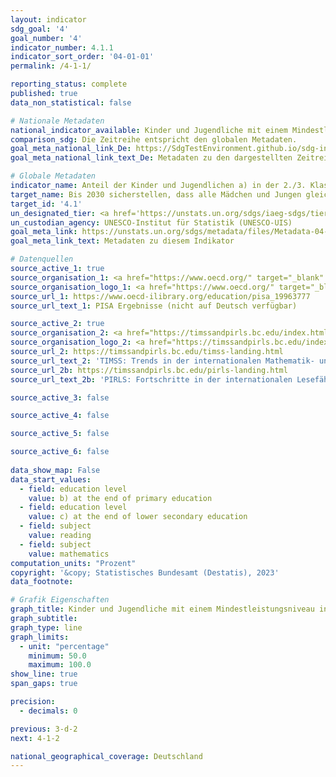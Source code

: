```yaml
---
layout: indicator    
sdg_goal: '4'    
goal_number: '4'    
indicator_number: 4.1.1    
indicator_sort_order: '04-01-01'    
permalink: /4-1-1/    

reporting_status: complete    
published: true    
data_non_statistical: false    

# Nationale Metadaten    
national_indicator_available: Kinder und Jugendliche mit einem Mindestleistungsniveau in Lesen und Mathematik    
comparison_sdg: Die Zeitreihe entspricht den globalen Metadaten.    
goal_meta_national_link_De: https://SdgTestEnvironment.github.io/sdg-indicators/public/MetaDe/4.1.1.pdf
goal_meta_national_link_text_De: Metadaten zu den dargestellten Zeitreihen    

# Globale Metadaten    
indicator_name: Anteil der Kinder und Jugendlichen a) in der 2./3. Klasse, b) am Ende der Grundschule und c) am Ende der Sekundarstufe I mit einem Mindestniveau in i) Lesen und ii) Mathematik, nach Geschlecht    
target_name: Bis 2030 sicherstellen, dass alle Mädchen und Jungen gleichberechtigt eine kostenlose und hochwertige Grund- und Sekundarschulbildung abschließen, die zu brauchbaren und effektiven Lernergebnissen führt    
target_id: '4.1'    
un_designated_tier: <a href='https://unstats.un.org/sdgs/iaeg-sdgs/tier-classification/' title='Klicken Sie hier um weitere Informationen zur UN-Tier-Klassifikation zu erhalten.'  target='_blank'>Tier I</a>    
un_custodian_agency: UNESCO-Institut für Statistik (UNESCO-UIS)    
goal_meta_link: https://unstats.un.org/sdgs/metadata/files/Metadata-04-01-01.pdf    
goal_meta_link_text: Metadaten zu diesem Indikator        

# Datenquellen
source_active_1: true
source_organisation_1: <a href="https://www.oecd.org/" target="_blank" onclick="return confirm_alert('der Organisation für wirtschaftliche Zusammenarbeit und Entwicklung');"> Organisation für wirtschaftliche Zusammenarbeit und Entwicklung (OECD) </a>
source_organisation_logo_1: <a href="https://www.oecd.org/" target="_blank" onclick="return confirm_alert('der Organisation für wirtschaftliche Zusammenarbeit und Entwicklung');"><img src="https://g205sdgs.github.io/sdg-indicators/public/OrgImgDe/oecd.png" alt="Logo oecd" style="height:60px; width:148px"/></a>
source_url_1: https://www.oecd-ilibrary.org/education/pisa_19963777
source_url_text_1: PISA Ergebnisse (nicht auf Deutsch verfügbar)

source_active_2: true
source_organisation_2: <a href="https://timssandpirls.bc.edu/index.html" target="_blank" onclick="return confirm_alert('des TIMSS & PIRLS Internationalen Studienzentrums');"> TIMSS & PIRLS Internationales Studienzentrum </a>
source_organisation_logo_2: <a href="https://timssandpirls.bc.edu/index.html" target="_blank" onclick="return confirm_alert('des TIMSS & PIRLS Internationalen Studienzentrums');"><img src="https://g205sdgs.github.io/sdg-indicators/public/OrgImgDe/tipi.png" alt="Logo tipi" style="height:60px; width:148px"/></a>
source_url_2: https://timssandpirls.bc.edu/timss-landing.html
source_url_text_2: 'TIMSS: Trends in der internationalen Mathematik- und Naturwissenschaftsstudie (nicht auf Deutsch verfügbar)'
source_url_2b: https://timssandpirls.bc.edu/pirls-landing.html
source_url_text_2b: 'PIRLS: Fortschritte in der internationalen Lesefähigkeitsstudie (nicht auf Deutsch verfügbar)'

source_active_3: false

source_active_4: false

source_active_5: false

source_active_6: false
    
data_show_map: False    
data_start_values: 
  - field: education level
    value: b) at the end of primary education
  - field: education level
    value: c) at the end of lower secondary education
  - field: subject
    value: reading
  - field: subject
    value: mathematics    
computation_units: "Prozent"    
copyright: '&copy; Statistisches Bundesamt (Destatis), 2023'    
data_footnote:     

# Grafik Eigenschaften    
graph_title: Kinder und Jugendliche mit einem Mindestleistungsniveau in Lesen und Mathematik
graph_subtitle:     
graph_type: line    
graph_limits:
  - unit: "percentage"
    minimum: 50.0
    maximum: 100.0
show_line: true
span_gaps: true

precision:
  - decimals: 0    

previous: 3-d-2    
next: 4-1-2    

national_geographical_coverage: Deutschland    
---
```


<span></span>
